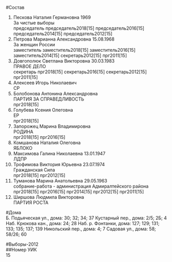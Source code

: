 #Состав  
1. Пескова Наталия Германовна 1969  
    За чистые выборы  
    председатель председатель2018[15] председатель2016[15] председатель2014[15] председатель2012[15]  
2. Петрова Марианна Александровна 15.08.1968  
    За женщин России  
    заместитель заместитель2018[15] заместитель2016[15] заместитель2014[15] секретарь2012[15] прг2011[15]  
3. Довгополюк Светлана Викторовна 30.03.1983  
    ПРАВОЕ ДЕЛО  
    секретарь прг2018[15] секретарь2016[15] секретарь2012[15] прг2011[15]  
4. Алексеев Игорь Николаевич  
    СР  
5. Болобонова Антонина Александровна  
    ПАРТИЯ ЗА СПРАВЕДЛИВОСТЬ  
    прг2018[15]  
6. Голубева Ксения Олеговна  
    ЕР  
    прг2018[15]  
7. Запорожец Марина Владимировна  
    РОДИНА  
    прг2018[15] прг2016[15]  
8. Комшанова Наталия Олеговна  
    ЯБЛОКО  
9. Максимова Галина Николаевна 13.01.1947  
    ЛДПР  
10. Трофимова Виктория Юрьевна 23.07.1974  
    Гражданская Сила  
    прг2018[15] прг2012[15]  
11. Туманова Марина Анатольевна 29.05.1963  
    собрание-работа - администрация Адмиралтейского района  
    прг2018[15] прг2016[15] прг2014[15] прг2012[15] прг2011[15]  
12. Ширшова Людмила Викторовна  
    ПАРТИЯ РОСТА  
  
#Дома  
Б. Подьяческая ул., дома: 30; 32; 34; 37 Кустарный пер., дома: 2/5; 2Б; 4 Наб. Крюкова кан., дома: 24; 28 Наб. р. Фонтанки, дома: 127; 129; 131; 133; 135; 137; 139 Никольский пер., дома: 4; 7 Садовая ул., дома: 58; 58/26; 60  
  
#Выборы-2012  
##Номер УИК  
15  
